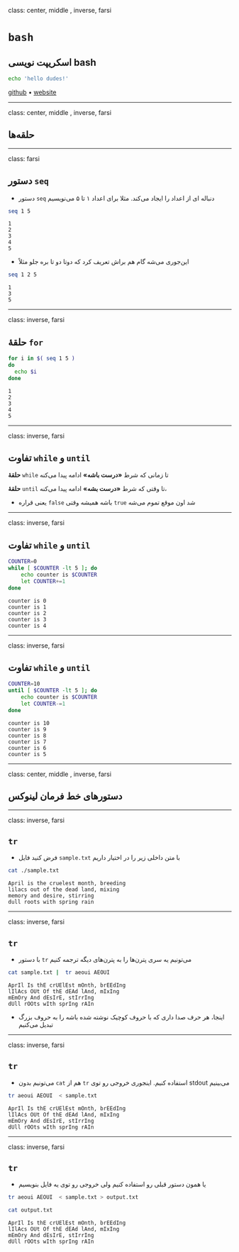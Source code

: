 

class: center, middle , inverse, farsi
# `bash`
## اسکریپت نویسی bash

```bash
echo 'hello dudes!'
```
    





[github](https://github.com/v-env/bash) • [website](https://venv.ir/bash) 


---
class: center, middle , inverse, farsi

## حلقه‌ها

---
class:  farsi

## دستور `seq`

* دستور `seq` دنباله ای از اعداد را ایجاد می‌کند.  مثلا برای اعداد ۱ تا ۵ می‌نویسیم

```bash
seq 1 5
```

```
1
2
3
4
5
```

* این‌جوری می‌شه گام هم براش تعریف کرد که دوتا دو تا بره جلو مثلاً

```bash
seq 1 2 5
```

```
1
3
5
```

---
class: inverse, farsi

## حلقهٔ `for`

```bash
for i in $( seq 1 5 )
do
  echo $i
done
```

```
1
2
3
4
5
```

---
class: inverse, farsi

## تفاوت `while` و `until`

**حلقهٔ** `while` تا زمانی که شرط **«درست باشه»** ادامه پیدا می‌کنه

**حلقهٔ** `until` تا وقتی که شرط **«درست بشه»** ادامه پیدا می‌کنه، 

  * یعنی قراره `false` باشه همیشه وقتی `true` شد اون موقع تموم می‌شه


---
class: inverse, farsi

## تفاوت `while` و `until`

```bash
COUNTER=0
while [ $COUNTER -lt 5 ]; do
    echo counter is $COUNTER
    let COUNTER+=1 
done
```

```
counter is 0
counter is 1
counter is 2
counter is 3
counter is 4
```

---
class: inverse, farsi

## تفاوت `while` و `until`

```bash
COUNTER=10
until [ $COUNTER -lt 5 ]; do
    echo counter is $COUNTER
    let COUNTER-=1 
done
```

```
counter is 10
counter is 9
counter is 8
counter is 7
counter is 6
counter is 5
```


---
class: center, middle , inverse, farsi

## دستور‌های خط فرمان لینوکس

---
class: inverse, farsi

## `tr`

* فرض کنید فایل `sample.txt` با متن داخلی زیر را در اختیار داریم

```bash
cat ./sample.txt
```

```
April is the cruelest month, breeding
lilacs out of the dead land, mixing
memory and desire, stirring
dull roots with spring rain
```

---
class: inverse, farsi

## `tr`

* با دستور `tr` می‌تونیم یه سری پترن‌ها را به پترن‌های دیگه ترجمه کنیم

```bash
cat sample.txt |  tr aeoui AEOUI
```

```
AprIl Is thE crUElEst mOnth, brEEdIng
lIlAcs OUt Of thE dEAd lAnd, mIxIng
mEmOry And dEsIrE, stIrrIng
dUll rOOts wIth sprIng rAIn
```

* اینجا، هر حرف صدا داری  که با حروف کوچیک نوشته شده باشه را به حروف بزرگ تبدیل می‌کنیم


---
class: inverse, farsi

## `tr`

* می‌تونیم بدون `cat` هم از `tr` استفاده کنیم. اینجوری خروجی رو توی stdout می‌بینیم

```bash
tr aeoui AEOUI  < sample.txt
```

```
AprIl Is thE crUElEst mOnth, brEEdIng
lIlAcs OUt Of thE dEAd lAnd, mIxIng
mEmOry And dEsIrE, stIrrIng
dUll rOOts wIth sprIng rAIn
```


---
class: inverse, farsi

## `tr`

* یا همون دستور قبلی رو استفاده کنیم ولی خروجی رو توی یه فایل بنویسیم

```bash
tr aeoui AEOUI  < sample.txt > output.txt
```

```bash
cat output.txt
```

```
AprIl Is thE crUElEst mOnth, brEEdIng
lIlAcs OUt Of thE dEAd lAnd, mIxIng
mEmOry And dEsIrE, stIrrIng
dUll rOOts wIth sprIng rAIn
```

